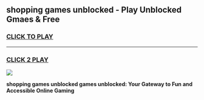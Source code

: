 
## shopping games unblocked - Play Unblocked Gmaes & Free
<h3>
<a href="https://premium.freeplayer.one?title=shopping_games_unblocked&ref=19F">CLICK TO PLAY</a></h3>
<hr>

<h3>
<a href="https://premium.freeplayer.one?title=shopping_games_unblocked&ref=19F">CLICK 2 PLAY</a>
  
</h3>

<a href="https://premium.freeplayer.one?title=shopping_games_unblocked&ref=19F/"><img src="https://clearcache.store/games.png"></a>


**shopping games unblocked games unblocked: Your Gateway to Fun and Accessible Online Gaming**
